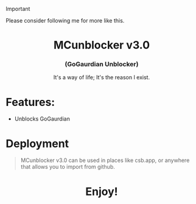 > [!IMPORTANT]
> Please consider following me for more like this.
# 

<h1 align="center"><strong>MCunblocker v3.0</strong></h1>
<h3 align="center">(GoGaurdian Unblocker)</h3>
<p align="center">It's a way of life; It's the reason I exist.</p>


# Features:
- Unblocks GoGaurdian

# Deployment
> MCunblocker v3.0 can be used in places like csb.app, or anywhere that allows you to import from github. 

<h1 align="center">Enjoy!</h1>
